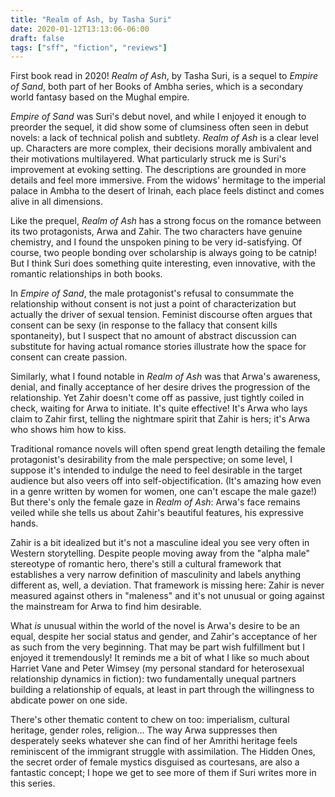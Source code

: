 ```yaml
---
title: "Realm of Ash, by Tasha Suri"
date: 2020-01-12T13:13:06-06:00
draft: false
tags: ["sff", "fiction", "reviews"]
---
```


First book read in 2020! _Realm of Ash_, by Tasha Suri, is a sequel to _Empire of Sand_, both part of her Books of Ambha series, which is a secondary world fantasy based on the Mughal empire.

_Empire of Sand_ was Suri's debut novel, and while I enjoyed it enough to preorder the sequel, it did show some of clumsiness often seen in debut novels: a lack of technical polish and subtlety. _Realm of Ash_ is a clear level up. Characters are more complex, their decisions morally ambivalent and their motivations multilayered. What particularly struck me is Suri's improvement at evoking setting. The descriptions are grounded in more details and feel more immersive. From the widows' hermitage to the imperial palace in Ambha to the desert of Irinah, each place feels distinct and comes alive in all dimensions.

Like the prequel, _Realm of Ash_ has a strong focus on the romance between its two protagonists, Arwa and Zahir. The two characters have genuine chemistry, and I found the unspoken pining to be very id-satisfying. Of course, two people bonding over scholarship is always going to be catnip! But I think Suri does something quite interesting, even innovative, with the romantic relationships in both books.

In _Empire of Sand_, the male protagonist's refusal to consummate the relationship without consent is not just a point of characterization but actually the driver of sexual tension. Feminist discourse often argues that consent can be sexy (in response to the fallacy that consent kills spontaneity), but I suspect that no amount of abstract discussion can substitute for having actual romance stories illustrate how the space for consent can create passion.

Similarly, what I found notable in _Realm of Ash_ was that Arwa's awareness, denial, and finally acceptance of her desire drives the progression of the relationship. Yet Zahir doesn't come off as passive, just tightly coiled in check, waiting for Arwa to initiate. It's quite effective! It's Arwa who lays claim to Zahir first, telling the nightmare spirit that Zahir is hers; it's Arwa who shows him how to kiss.

Traditional romance novels will often spend great length detailing the female protagonist's desirability from the male perspective; on some level, I suppose it's intended to indulge the need to feel desirable in the target audience but also veers off into self-objectification. (It's amazing how even in a genre written by women for women, one can't escape the male gaze!) But there's only the female gaze in _Realm of Ash_: Arwa's face remains veiled while she tells us about Zahir's beautiful features, his expressive hands.

Zahir is a bit idealized but it's not a masculine ideal you see very often in Western storytelling. Despite people moving away from the "alpha male" stereotype of romantic hero, there's still a cultural framework that establishes a very narrow definition of masculinity and labels anything different as, well, a deviation. That framework is missing here: Zahir is never measured against others in "maleness" and it's not unusual or going against the mainstream for Arwa to find him desirable.

What _is_ unusual within the world of the novel is Arwa's desire to be an equal, despite her social status and gender, and Zahir's acceptance of her as such from the very beginning. That may be part wish fulfillment but I enjoyed it tremendously! It reminds me a bit of what I like so much about Harriet Vane and Peter Wimsey (my personal standard for heterosexual relationship dynamics in fiction): two fundamentally unequal partners building a relationship of equals, at least in part through the willingness to abdicate power on one side.

There's other thematic content to chew on too: imperialism, cultural heritage, gender roles, religion... The way Arwa suppresses then desperately seeks whatever she can find of her Amrithi heritage feels reminiscent of the immigrant struggle with assimilation. The Hidden Ones, the secret order of female mystics disguised as courtesans, are also a fantastic concept; I hope we get to see more of them if Suri writes more in this series.
